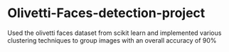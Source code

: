 # Olivetti-Faces-detection-project
Used the olivetti faces dataset from scikit learn and implemented various clustering techniques to group images with an overall accuracy of 90%
